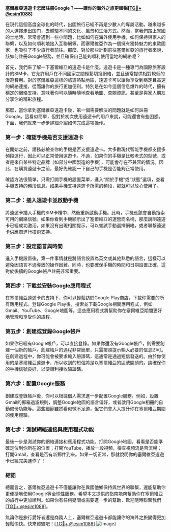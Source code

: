 **塞爾維亞遠遊卡怎麽註冊Google？——讓你的海外之旅更順暢[[TG💪+ @esim1088](https://t.me/s/esim1088)]**

在現代這個高度全球化的時代，出國旅行已經不再是少數人的專屬活動。越來越多的人選擇走出国门，去體驗不同的文化、風景和生活方式。然而，當我們踏上異國的土地時，常常會遇到一些小問題，比如如何在海外使用手機，如何保持與家人的聯繫，以及如何順利地接入互聯網等。而塞爾維亞作為一個擁有獨特魅力的東歐國家，也吸引了不少旅行者前往。那麼，對於那些計劃前往塞爾維亞的旅行者來說，該如何註冊Google服務，並且確保自己能夠順利使用當地的網絡呢？

首先，我們來了解一下塞爾維亞的遠遊卡是什麼。遠遊卡是一種專門為國際旅客設計的SIM卡，它允許用戶在不同國家之間輕鬆切換網絡，並且通常提供相對較低的漫遊費用。對於塞爾維亞這樣的旅遊熱點地區，遠遊卡可以讓你享受到穩定且高速的網絡連接，從而讓你的旅行更加便利。特別是在如今這個信息爆炸的時代，擁有穩定的網絡支持，意味著你可以隨時隨地查看地圖、查閱資訊，甚至是與家人朋友分享你的精彩旅程。

那麼，當你拿到塞爾維亞遠遊卡後，第一個需要解決的問題就是如何註冊Google。這看似簡單，但對於初次使用遠遊卡的用戶來說，可能還會有些困惑。下面，我們就來一步步詳細介紹如何完成這項操作。

### **第一步：確認手機是否支援遠遊卡**

在開始之前，請務必檢查你的手機是否支援遠遊卡。大多數現代智能手機都支援多頻段運行，因此可以正常使用遠遊卡。不過，如果你的手機是比較老式的型號，或者是來自某些特定品牌（如部分中國製造的手機），可能會存在不兼容的情況。因此，在購買遠遊卡之前，最好先確認一下自己的手機是否能夠正常使用。

確認方法很簡單，只需打開手機的設置菜單，進入“關於手機”或“狀態”選項，查看手機支持的頻段信息。如果手機支持遠遊卡所需的頻段，那就可以放心使用了。

### **第二步：插入遠遊卡並啟動手機**

將遠遊卡插入手機的SIM卡槽中，然後重新啟動手機。此時，手機應該會自動搜索可用的網絡信號。如果你看到手機顯示出了塞爾維亞的運營商名稱，那麼說明遠遊卡已經成功激活。如果沒有出現相關提示，可以嘗試手動選擇網絡，或者聯繫遠遊卡供應商進行技術支持。

### **第三步：設定語言與時間**

進入手機設置後，第一件事情就是將語言設置為英文或其他熟悉的語言，這樣可以避免因語言不通導致的操作困難。同時，也要確保手機的時間和日期設置正確，這對於後續的Google帳戶註冊非常重要。

### **第四步：下載並安裝Google應用程式**

在塞爾維亞遠遊卡的支持下，你可以輕鬆訪問Google Play商店，下載你需要的所有應用程式。登錄Google Play後，搜索並下載Google相關應用程式，例如Gmail、YouTube、Google地圖等。這些應用程式將幫助你在塞爾維亞期間更好地管理和享受你的旅程。

### **第五步：創建或登錄Google帳戶**

如果你已經有Google帳戶，可以直接登錄。如果你還沒有Google帳戶，則需要創建一個新的帳戶。創建帳戶的過程非常簡單，只需按照提示輸入必要的信息即可。在創建過程中，你可能會被要求輸入驗證碼，這通常是通過短信發送的。由於你使用的是塞爾維亞遠遊卡，所以收到的短信將是以塞爾維亞的區號開頭的。請確保你的手機信號良好，以便順利接收驗證碼。

### **第六步：配置Google服務**

創建或登錄帳戶後，你可以根據個人需求進一步配置Google服務。例如，設置Gmail的郵箱過濾規則，調整Google地圖的語言偏好，或者啟用Google相冊的自動備份功能等。這些細節雖然看似微不足道，但它們會大大提升你在塞爾維亞期間的使用體驗。

### **第七步：測試網絡連接與應用程式功能**

最後一步是測試你的網絡連接和應用程式功能。打開Google地圖，看看是否能準確定位到你所在的位置；打開YouTube，播放一段視頻，檢查視頻流是否流暢；打開Gmail，查看是否有新郵件到來。如果一切正常，那就說明你的塞爾維亞遠遊卡已經完美運作了！

### **結語**

總而言之，塞爾維亞遠遊卡不僅能讓你在異國他鄉保持與世界的聯繫，還能幫助你更便捷地使用Google等全球性服務。希望本文提供的指南能夠幫助你在塞爾維亞的旅行中更加順利。如果你有任何疑問或需要進一步的幫助，歡迎隨時聯繫我們[[TG💪+ @esim1088](https://t.me/s/esim1088)]。

無論你是旅行愛好者還是商務人士，塞爾維亞遠遊卡都能讓你的海外之旅變得更加輕鬆愉快。快來體驗吧！[[TG💪+ @esim1088](https://t.me/s/esim1088)] ![Image](https://i.postimg.cc/4NQfJmqS/Snipaste-2025-05-13-00-14-12.png)]